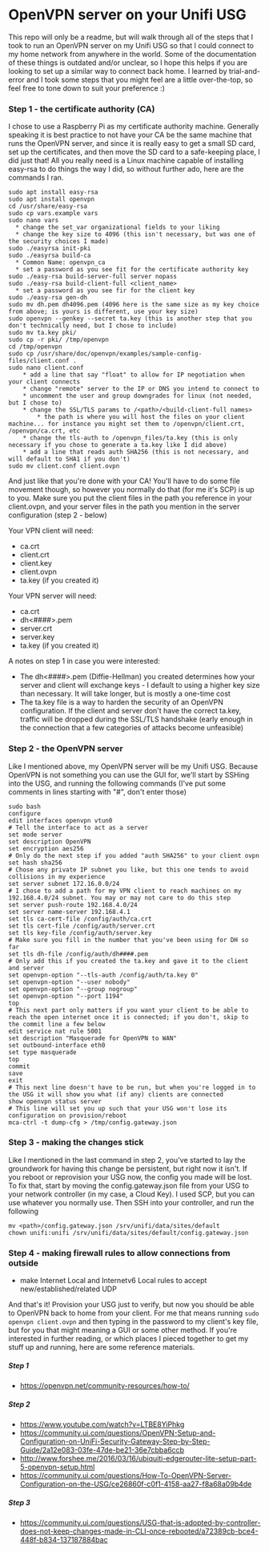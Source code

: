 # OpenVPN server on your Unifi USG

This repo will only be a readme, but will walk through all of the steps that I took to run an OpenVPN server on my Unifi USG so that I could connect to my home network from anywhere in the world. Some of the documentation of these things is outdated and/or unclear, so I hope this helps if you are looking to set up a similar way to connect back home. I learned by trial-and-error and I took some steps that you might feel are a little over-the-top, so feel free to tone down to suit your preference :)

### Step 1 - the certificate authority (CA)
I chose to use a Raspberry Pi as my certificate authority machine. Generally speaking it is best practice to not have your CA be the same machine that runs the OpenVPN server, and since it is really easy to get a small SD card, set up the certificates, and then move the SD card to a safe-keeping place, I did just that! All you really need is a Linux machine capable of installing easy-rsa to do things the way I did, so without further ado, here are the commands I ran. 

```
sudo apt install easy-rsa
sudo apt install openvpn
cd /usr/share/easy-rsa
sudo cp vars.example vars
sudo nano vars
  * change the set_var organizational fields to your liking
  * change the key size to 4096 (this isn't necessary, but was one of the security choices I made)
sudo ./easyrsa init-pki
sudo ./easyrsa build-ca
  * Common Name: openvpn_ca
  * set a password as you see fit for the certificate authority key
sudo ./easy-rsa build-server-full server nopass
sudo ./easy-rsa build-client-full <client_name>
  * set a password as you see fir for the client key
sudo ./easy-rsa gen-dh
sudo mv dh.pem dh4096.pem (4096 here is the same size as my key choice from above; is yours is different, use your key size)
sudo openvpn --genkey --secret ta.key (this is another step that you don't technically need, but I chose to include)
sudo mv ta.key pki/
sudo cp -r pki/ /tmp/openvpn
cd /tmp/openvpn
sudo cp /usr/share/doc/openvpn/examples/sample-config-files/client.conf .
sudo nano client.conf
	* add a line that say "float" to allow for IP negotiation when your client connects
	* change "remote" server to the IP or DNS you intend to connect to
	* uncomment the user and group downgrades for linux (not needed, but I chose to)
	* change the SSL/TLS params to /<path>/<build-client-full names>
	    * the path is where you will host the files on your client machine... for instance you might set them to /openvpn/client.crt, /openvpn/ca.crt, etc
	* change the tls-auth to /openvpn_files/ta.key (this is only necessary if you chose to generate a ta.key like I did above)
	* add a line that reads auth SHA256 (this is not necessary, and will default to SHA1 if you don't)
sudo mv client.conf client.ovpn
```

And just like that you're done with your CA! You'll have to do some file movement though, so however you normally do that (for me it's SCP) is up to you. Make sure you put the client files in the path you reference in your client.ovpn, and your server files in the path you mention in the server configuration (step 2 - below)

Your VPN client will need:
* ca.crt
* client.crt
* client.key
* client.ovpn
* ta.key (if you created it)

Your VPN server will need:
* ca.crt
* dh<####>.pem
* server.crt
* server.key
* ta.key (if you created it)

A notes on step 1 in case you were interested:
* The dh<####>.pem (Diffie-Hellman) you created determines how your server and client will exchange keys - I default to using a higher key size than necessary. It will take longer, but is mostly a one-time cost
* The ta.key file is a way to harden the security of an OpenVPN configuration. If the client and server don't have the correct ta.key, traffic will be dropped during the SSL/TLS handshake (early enough in the connection that a few categories of attacks become unfeasible)

### Step 2 - the OpenVPN server
Like I mentioned above, my OpenVPN server will be my Unifi USG. Because OpenVPN is not something you can use the GUI for, we'll start by SSHing into the USG, and running the following commands (I've put some comments in lines starting with "#", don't enter those)

```
sudo bash
configure
edit interfaces openvpn vtun0
# Tell the interface to act as a server
set mode server
set description OpenVPN
set encryption aes256
# Only do the next step if you added "auth SHA256" to your client ovpn
set hash sha256
# Chose any private IP subnet you like, but this one tends to avoid collisions in my experience
set server subnet 172.16.0.0/24
# I chose to add a path for my VPN client to reach machines on my 192.168.4.0/24 subnet. You may or may not care to do this step
set server push-route 192.168.4.0/24
set server name-server 192.168.4.1
set tls ca-cert-file /config/auth/ca.crt
set tls cert-file /config/auth/server.crt
set tls key-file /config/auth/server.key
# Make sure you fill in the number that you've been using for DH so far
set tls dh-file /config/auth/dh####.pem
# Only add this if you created the ta.key and gave it to the client and server
set openvpn-option "--tls-auth /config/auth/ta.key 0"
set openvpn-option "--user nobody"
set openvpn-option "--group nogroup"
set openvpn-option "--port 1194"
top
# This next part only matters if you want your client to be able to reach the open internet once it is connected; if you don't, skip to the commit line a few below
edit service nat rule 5001
set description "Masquerade for OpenVPN to WAN"
set outbound-interface eth0
set type masquerade
top
commit
save
exit
# This next line doesn't have to be run, but when you're logged in to the USG it will show you what (if any) clients are connected
show openvpn status server
# This line will set you up such that your USG won't lose its configuration on provision/reboot
mca-ctrl -t dump-cfg > /tmp/config.gateway.json
```

### Step 3 - making the changes stick
Like I mentioned in the last command in step 2, you've started to lay the groundwork for having this change be persistent, but right now it isn't. If you reboot or reprovision your USG now, the config you made will be lost. To fix that, start by moving the config.gateway.json file from your USG to your network controller (in my case, a Cloud Key). I used SCP, but you can use whatever you normally use. Then SSH into your controller, and run the following

```
mv <path>/config.gateway.json /srv/unifi/data/sites/default
chown unifi:unifi /srv/unifi/data/sites/default/config.gateway.json
```

### Step 4 - making firewall rules to allow connections from outside
* make Internet Local and Internetv6 Local rules to accept new/established/related UDP

And that's it! Provision your USG just to verify, but now you should be able to OpenVPN back to home from your client. For me that means running `sudo openvpn client.ovpn` and then typing in the password to my client's key file, but for you that might meaning a GUI or some other method. If you're interested in further reading, or which places I pieced together to get my stuff up and running, here are some reference materials.

##### Step 1
  * https://openvpn.net/community-resources/how-to/

##### Step 2
  * https://www.youtube.com/watch?v=LTBE8YiPhkg
  * https://community.ui.com/questions/OpenVPN-Setup-and-Configuration-on-UniFi-Security-Gateway-Step-by-Step-Guide/2a12e083-03fe-47de-be21-36e7cbba6ccb
  * http://www.forshee.me/2016/03/16/ubiquiti-edgerouter-lite-setup-part-5-openvpn-setup.html
  * https://community.ui.com/questions/How-To-OpenVPN-Server-Configuration-on-the-USG/ce26860f-c0f1-4158-aa27-f8a68a09b4de

##### Step 3
  * https://community.ui.com/questions/USG-that-is-adopted-by-controller-does-not-keep-changes-made-in-CLI-once-rebooted/a72389cb-bce4-448f-b834-137187884bac
